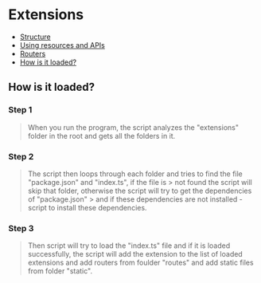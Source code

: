 # Extensions

* [Structure](/structure.md)
* [Using resources and APIs](/using-resources-and-apis.md)
* [Routers](/routers.md)
* [How is it loaded?](/README.md#how-is-it-loaded)


## How is it loaded?

### Step 1
>
> When you run the program, the script analyzes the "extensions" folder in the root and gets all the folders in it.
>
### Step 2
>
> The script then loops through each folder and tries to find the file "package.json" and "index.ts", if the file is > not found the script will skip that folder, otherwise the script will try to get the dependencies of "package.json" > and if these dependencies are not installed - script to install these dependencies.
>
### Step 3
>
>Then script will try to load the "index.ts" file and if it is loaded successfully, the script will add the extension to the list of loaded extensions and add routers from foulder "routes" and add static files from folder "static".
